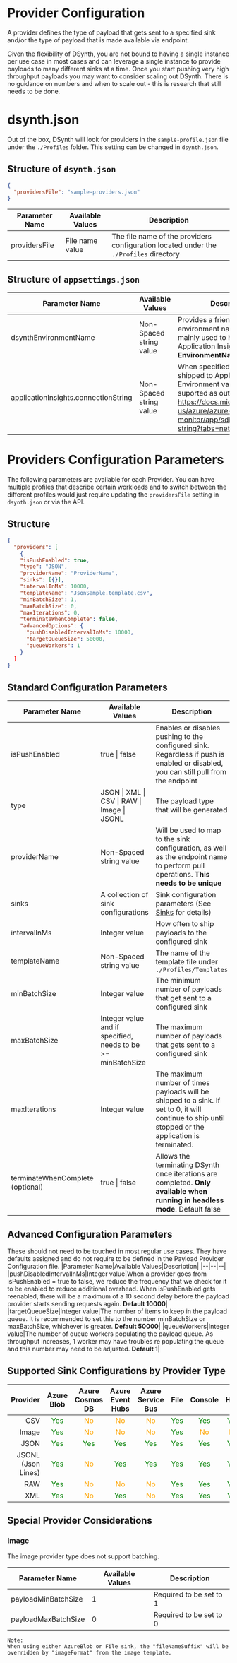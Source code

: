# Provider Configuration
A provider defines the type of payload that gets sent to a specified sink and/or the type of payload that is made available via endpoint.

Given the flexibility of DSynth, you are not bound to having a single instance per use case in most cases and can leverage a single instance to provide payloads to many different sinks at a time. Once you start pushing very high throughput payloads you may want to consider scaling out DSynth. There is no guidance on numbers and when to scale out - this is research that still needs to be done.

# dsynth.json
Out of the box, DSynth will look for providers in the `sample-profile.json` file under the `./Profiles` folder. This setting can be changed in `dsynth.json`.

## Structure of `dsynth.json`
```json
{
  "providersFile": "sample-providers.json"
}
```

|Parameter Name|Available Values|Description|
|--|--|--|
|providersFile|File name value|The file name of the providers configuration located under the `./Profiles` directory|

## Structure of `appsettings.json`
|Parameter Name|Available Values|Description|
|--|--|--|
|dsynthEnvironmentName|Non-Spaced string value|Provides a friendly environment name that is mainly used to help query Application Insights, **Default: EnvironmentNameNotSet**|
|applicationInsights.connectionString|Non-Spaced string value|When specified, logs will be shipped to Application Insights. Environment variable is also suported as outlined here: https://docs.microsoft.com/en-us/azure/azure-monitor/app/sdk-connection-string?tabs=net|

# Providers Configuration Parameters
The following parameters are available for each Provider. You can have multiple profiles that describe certain workloads and to switch between the different profiles would just require updating the `providersFile` setting in `dsynth.json` or via the API.

## Structure

```json
{
  "providers": [
    {
    "isPushEnabled": true,
    "type": "JSON",
    "providerName": "ProviderName",
    "sinks": [{}],
    "intervalInMs": 10000,
    "templateName": "JsonSample.template.csv",
    "minBatchSize": 1,
    "maxBatchSize": 0,
    "maxIterations": 0,
    "terminateWhenComplete": false,
    "advancedOptions": {
      "pushDisabledIntervalInMs": 10000,
      "targetQueueSize": 50000,
      "queueWorkers": 1
    }
  ]
}
```

## Standard Configuration Parameters
|Parameter Name|Available Values|Description|
|--|--|--|
|isPushEnabled|true \| false|Enables or disables pushing to the configured sink. Regardless if push is enabled or disabled, you can still pull from the endpoint|
|type|JSON \| XML \| CSV \| RAW \| Image \| JSONL|The payload type that will be generated|
|providerName|Non-Spaced string value|Will be used to map to the sink configuration, as well as the endpoint name to perform pull operations. **This needs to be unique**|
|sinks|A collection of sink configurations|Sink configuration parameters (See [Sinks](./docs/Sinks.md) for details)|
|intervalInMs|Integer value|How often to ship payloads to the configured sink|
|templateName|Non-Spaced string value|The name of the template file under `./Profiles/Templates`|
|minBatchSize|Integer value|The minimum number of payloads that get sent to a configured sink|
|maxBatchSize|Integer value and if specified, needs to be >= minBatchSize|The maximum number of payloads that gets sent to a configured sink|
|maxIterations|Integer value|The maximum number of times payloads will be shipped to a sink. If set to 0, it will continue to ship until stopped or the application is terminated.|
|terminateWhenComplete (optional)|true \| false |Allows the terminating DSynth once iterations are completed. **Only available when running in headless mode**. Default false|

## Advanced Configuration Parameters
These should not need to be touched in most regular use cases. They have defaults assigned and do not require to be defined in the Payload Provider Configuration file.
|Parameter Name|Available Values|Description|
|--|--|--|
|pushDisabledIntervalInMs|Integer value|When a provider goes from isPushEnabled = true to false, we reduce the frequency that we check for it to be enabled to reduce additional overhead. When isPushEnabled gets reenabled, there will be a maximum of a 10 second delay before the payload provider starts sending requests again. **Default 10000**|
|targetQueueSize|Integer value|The number of items to keep in the payload queue. It is recommended to set this to the number minBatchSize or maxBatchSize, whichever is greater. **Default 50000**|
|queueWorkers|Integer value|The number of queue workers populating the payload queue. As throughput increases, 1 worker may have troubles re populating the queue and this number may need to be adjusted. **Default 1**|


## Supported Sink Configurations by Provider Type

|Provider|Azure Blob|Azure Cosmos DB|Azure Event Hubs|Azure Service Bus|File|Console|Http|Socket Server|
|--:|:--:|:--:|:--:|:--:|:--:|:--:|:--:|:--:|
|CSV|<span style="color:green">Yes</span>|<span style="color:orange">No</span>|<span style="color:orange">No</span>|<span style="color:orange">No</span>|<span style="color:green">Yes</span>|<span style="color:green">Yes</span>|<span style="color:green">Yes</span>|<span style="color:green">Yes</span>|
|Image|<span style="color:green">Yes</span>|<span style="color:orange">No</span>|<span style="color:orange">No</span>|<span style="color:orange">No</span>|<span style="color:green">Yes</span>|<span style="color:orange">No</span>|<span style="color:orange">No</span>|<span style="color:orange">No</span>|
|JSON|<span style="color:green">Yes</span>|<span style="color:green">Yes</span>|<span style="color:green">Yes</span>|<span style="color:green">Yes</span>|<span style="color:green">Yes</span>|<span style="color:green">Yes</span>|<span style="color:green">Yes</span>|<span style="color:green">Yes</span>|
|JSONL (Json Lines)|<span style="color:green">Yes</span>|<span style="color:orange">No</span>|<span style="color:green">Yes</span>|<span style="color:green">Yes</span>|<span style="color:green">Yes</span>|<span style="color:green">Yes</span>|<span style="color:green">Yes</span>|<span style="color:green">Yes</span>|
|RAW|<span style="color:green">Yes</span>|<span style="color:orange">No</span>|<span style="color:orange">No</span>|<span style="color:orange">No</span>|<span style="color:green">Yes</span>|<span style="color:green">Yes</span>|<span style="color:green">Yes</span>|<span style="color:green">Yes</span>|
|XML|<span style="color:green">Yes</span>|<span style="color:orange">No</span>|<span style="color:green">Yes</span>|<span style="color:orange">No</span>|<span style="color:green">Yes</span>|<span style="color:green">Yes</span>|<span style="color:green">Yes</span>|<span style="color:green">Yes</span>|

## Special Provider Considerations
### Image
The image provider type does not support batching.

|Parameter Name|Available Values|Description|
|--|--|--|
|payloadMinBatchSize|1|Required to be set to 1|
|payloadMaxBatchSize|0|Required to be set to 0|

```
Note:
When using either AzureBlob or File sink, the "fileNameSuffix" will be overridden by "imageFormat" from the image template.
```







